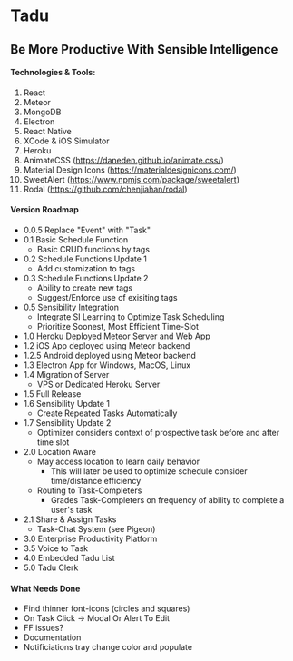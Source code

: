 # Tadu 
## Be More Productive With Sensible Intelligence

#### Technologies & Tools:
1. React
2. Meteor
3. MongoDB
4. Electron
5. React Native
6. XCode & iOS Simulator
7. Heroku
8. AnimateCSS (https://daneden.github.io/animate.css/)
9. Material Design Icons  (https://materialdesignicons.com/)
10. SweetAlert (https://www.npmjs.com/package/sweetalert)
11. Rodal (https://github.com/chenjiahan/rodal)

#### Version Roadmap
* 0.0.5 Replace "Event" with "Task" 
* 0.1 Basic Schedule Function
	* Basic CRUD functions by tags 
* 0.2 Schedule Functions Update 1
	* Add customization to tags
* 0.3 Schedule Functions Update 2
	* Ability to create new tags
	* Suggest/Enforce use of exisiting tags
* 0.5 Sensibility Integration
	* Integrate SI Learning to Optimize Task Scheduling
	* Prioritize Soonest, Most Efficient Time-Slot
* 1.0 Heroku Deployed Meteor Server and Web App 
* 1.2 iOS App deployed using Meteor backend
* 1.2.5 Android deployed using Meteor backend
* 1.3 Electron App for Windows, MacOS, Linux
* 1.4 Migration of Server
	* VPS or Dedicated Heroku Server
* 1.5 Full Release
* 1.6 Sensibility Update 1
	* Create Repeated Tasks Automatically
* 1.7 Sensibility Update 2
	* Optimizer considers context of prospective task before and after time slot
* 2.0 Location Aware
	* May access location to learn daily behavior
		* This will later be used to optimize schedule consider time/distance efficiency
	* Routing to Task-Completers
		* Grades Task-Completers on frequency of ability to complete a user's task
* 2.1 Share & Assign Tasks
	* Task-Chat System (see Pigeon)
* 3.0 Enterprise Productivity Platform
* 3.5 Voice to Task 
* 4.0 Embedded Tadu List 
* 5.0 Tadu Clerk 

#### What Needs Done
* Find thinner font-icons (circles and squares)
* On Task Click -> Modal Or Alert To Edit
* FF issues?
* Documentation
* Notificiations tray change color and populate 





